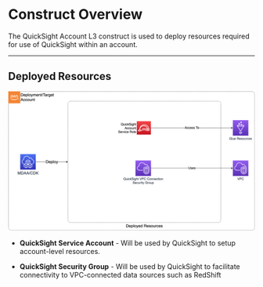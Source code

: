 # Construct Overview

The QuickSight Account L3 construct is used to deploy resources required for use of QuickSight within an account.
***

## Deployed Resources

![quicksight-account](docs/quicksight-account.png)

* **QuickSight Service Account** - Will be used by QuickSight to setup account-level resources.

* **QuickSight Security Group** - Will be used by QuickSight to facilitate connectivity to VPC-connected data sources such as RedShift
